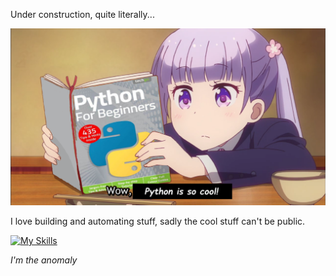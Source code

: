 Under construction, quite literally...

![alt](assets/Aoba_Suzukaze_techgo_Python_For_Beginners.png)

I love building and automating stuff, sadly the cool stuff can't be public.

[![My Skills](https://skillicons.dev/icons?i=js,html,css,react,astro,python,ts,fastapi,django)](https://skillicons.dev)

_I'm the anomaly_
